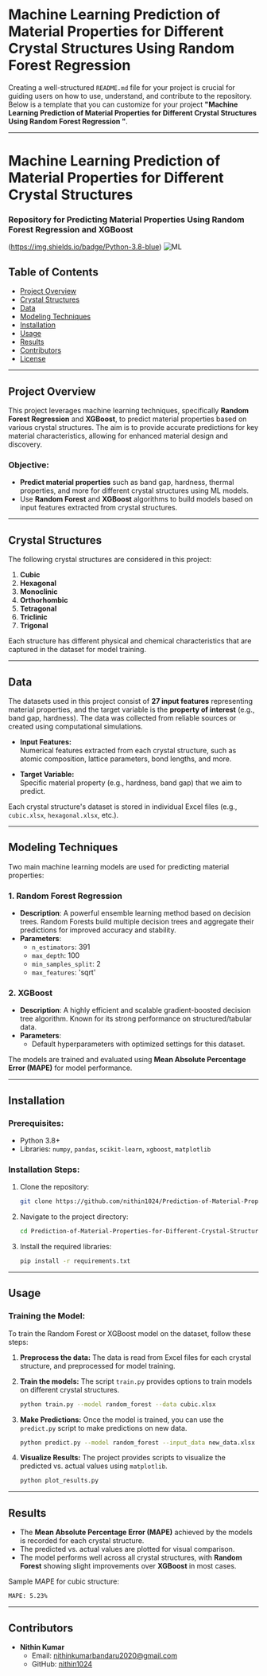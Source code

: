 # Machine Learning Prediction of Material Properties for Different Crystal Structures Using Random Forest Regression 

Creating a well-structured `README.md` file for your project is crucial for guiding users on how to use, understand, and contribute to the repository. Below is a template that you can customize for your project **"Machine Learning Prediction of Material Properties for Different Crystal Structures Using Random Forest Regression "**.

---

# Machine Learning Prediction of Material Properties for Different Crystal Structures

### Repository for Predicting Material Properties Using Random Forest Regression and XGBoost

(https://img.shields.io/badge/Python-3.8-blue) ![ML](https://img.shields.io/badge/MachineLearning-RandomForest-orange)

## Table of Contents
- [Project Overview](#project-overview)
- [Crystal Structures](#crystal-structures)
- [Data](#data)
- [Modeling Techniques](#modeling-techniques)
- [Installation](#installation)
- [Usage](#usage)
- [Results](#results)
- [Contributors](#contributors)
- [License](#license)

---

## Project Overview
This project leverages machine learning techniques, specifically **Random Forest Regression** and **XGBoost**, to predict material properties based on various crystal structures. The aim is to provide accurate predictions for key material characteristics, allowing for enhanced material design and discovery.

### Objective:
- **Predict material properties** such as band gap, hardness, thermal properties, and more for different crystal structures using ML models.
- Use **Random Forest** and **XGBoost** algorithms to build models based on input features extracted from crystal structures.

---

## Crystal Structures
The following crystal structures are considered in this project:
1. **Cubic**  
2. **Hexagonal**
3. **Monoclinic**
4. **Orthorhombic**
5. **Tetragonal**
6. **Triclinic**
7. **Trigonal**

Each structure has different physical and chemical characteristics that are captured in the dataset for model training.

---

## Data
The datasets used in this project consist of **27 input features** representing material properties, and the target variable is the **property of interest** (e.g., band gap, hardness). The data was collected from reliable sources or created using computational simulations.

- **Input Features:**  
  Numerical features extracted from each crystal structure, such as atomic composition, lattice parameters, bond lengths, and more.
  
- **Target Variable:**  
  Specific material property (e.g., hardness, band gap) that we aim to predict.

Each crystal structure's dataset is stored in individual Excel files (e.g., `cubic.xlsx`, `hexagonal.xlsx`, etc.).

---

## Modeling Techniques
Two main machine learning models are used for predicting material properties:

### 1. Random Forest Regression
   - **Description**: A powerful ensemble learning method based on decision trees. Random Forests build multiple decision trees and aggregate their predictions for improved accuracy and stability.
   - **Parameters**:  
     - `n_estimators`: 391  
     - `max_depth`: 100  
     - `min_samples_split`: 2  
     - `max_features`: 'sqrt'

### 2. XGBoost
   - **Description**: A highly efficient and scalable gradient-boosted decision tree algorithm. Known for its strong performance on structured/tabular data.
   - **Parameters**:
     - Default hyperparameters with optimized settings for this dataset.

The models are trained and evaluated using **Mean Absolute Percentage Error (MAPE)** for model performance.

---

## Installation

### Prerequisites:
- Python 3.8+
- Libraries: `numpy`, `pandas`, `scikit-learn`, `xgboost`, `matplotlib`

### Installation Steps:
1. Clone the repository:
   ```bash
   git clone https://github.com/nithin1024/Prediction-of-Material-Properties-for-Different-Crystal-Structures-.git
   ```
2. Navigate to the project directory:
   ```bash
   cd Prediction-of-Material-Properties-for-Different-Crystal-Structures-
   ```
3. Install the required libraries:
   ```bash
   pip install -r requirements.txt
   ```

---

## Usage

### Training the Model:
To train the Random Forest or XGBoost model on the dataset, follow these steps:

1. **Preprocess the data:**
   The data is read from Excel files for each crystal structure, and preprocessed for model training.

2. **Train the models:**
   The script `train.py` provides options to train models on different crystal structures.

   ```bash
   python train.py --model random_forest --data cubic.xlsx
   ```

3. **Make Predictions:**
   Once the model is trained, you can use the `predict.py` script to make predictions on new data.

   ```bash
   python predict.py --model random_forest --input_data new_data.xlsx
   ```

4. **Visualize Results:**
   The project provides scripts to visualize the predicted vs. actual values using `matplotlib`.

   ```bash
   python plot_results.py
   ```

---

## Results
- The **Mean Absolute Percentage Error (MAPE)** achieved by the models is recorded for each crystal structure.
- The predicted vs. actual values are plotted for visual comparison.
- The model performs well across all crystal structures, with **Random Forest** showing slight improvements over **XGBoost** in most cases.

Sample MAPE for cubic structure:
```plaintext
MAPE: 5.23%
```
---
## Contributors
- **Nithin Kumar**  
  - Email: nithinkumarbandaru2020@gmail.com
  - GitHub: [nithin1024](https://github.com/nithin1024)


